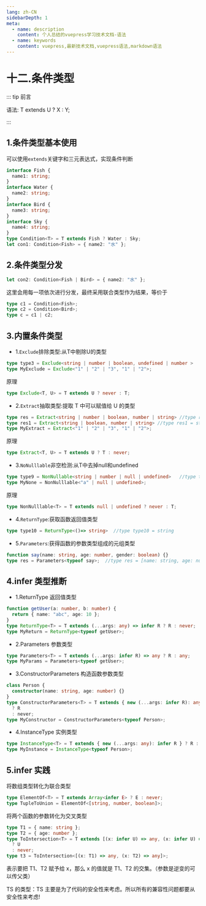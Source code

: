 ```yaml
---
lang: zh-CN
sidebarDepth: 1
meta:
  - name: description
    content: 个人总结的vuepress学习技术文档-语法
  - name: keywords
    content: vuepress,最新技术文档,vuepress语法,markdown语法
---
```


# 十二.条件类型

::: tip 前言

语法: T extends U ? X : Y;

:::

## 1.条件类型基本使用

可以使用`extends`关键字和三元表达式，实现条件判断

```ts
interface Fish {
  name1: string;
}
interface Water {
  name2: string;
}
interface Bird {
  name3: string;
}
interface Sky {
  name4: string;
}
type Condition<T> = T extends Fish ? Water : Sky;
let con1: Condition<Fish> = { name2: "水" };
```

## 2.条件类型分发

```ts
let con2: Condition<Fish | Bird> = { name2: "水" };
```

这里会用每一项依次进行分发，最终采用联合类型作为结果，等价于

```ts
type c1 = Condition<Fish>;
type c2 = Condition<Bird>;
type c = c1 | c2;
```

## 3.内置条件类型

- 1.`Exclude`排除类型:从T中剔除U的类型

```ts
type type3 = Exclude<string | number | boolean, undefined | number >
type MyExclude = Exclude<"1" | "2" | "3", "1" | "2">;
```

原理

```ts
type Exclude<T, U> = T extends U ? never : T;
```

- 2.`Extract`抽取类型:提取 T 中可以赋值给 U 的类型

```ts
type res = Extract<string | number | boolean, number | string> //type res = string | number
type res1 = Extract<string | boolean, number | string> //type res1 = string
type MyExtract = Extract<"1" | "2" | "3", "1" | "2">;
```

原理

```ts
type Extract<T, U> = T extends U ? T : never;
```

- 3.`NoNulllable`非空检测:从T中去掉null和undefined

```ts
type type9 = NonNullable<string | number | null | undefined>   //type type9 = string | number
type MyNone = NonNulllable<"a" | null | undefined>;
```

原理

```ts
type NonNulllable<T> = T extends null | undefined ? never : T;
```

- 4.`ReturnType`:获取函数返回值类型

```ts
type type10 = ReturnType<()=> string>  //type type10 = string
```

- 5.`Parameters`:获得函数的参数类型组成的元组类型

```ts
function say(name: string, age: number, gender: boolean) {}
type res = Parameters<typeof say>;  //type res = [name: string, age: number, gender: boolean]
```

## 4.infer 类型推断

- 1.ReturnType 返回值类型

```ts
function getUser(a: number, b: number) {
  return { name: "abc", age: 10 };
}
type ReturnType<T> = T extends (...args: any) => infer R ? R : never;
type MyReturn = ReturnType<typeof getUser>;
```

- 2.Parameters 参数类型

```ts
type Parameters<T> = T extends (...args: infer R) => any ? R : any;
type MyParams = Parameters<typeof getUser>;
```

- 3.ConstructorParameters 构造函数参数类型

```ts
class Person {
  constructor(name: string, age: number) {}
}
type ConstructorParameters<T> = T extends { new (...args: infer R): any }
  ? R
  : never;
type MyConstructor = ConstructorParameters<typeof Person>;
```

- 4.InstanceType 实例类型

```ts
type InstanceType<T> = T extends { new (...args: any): infer R } ? R : any;
type MyInstance = InstanceType<typeof Person>;
```

## 5.infer 实践

将数组类型转化为联合类型

```ts
type ElementOf<T> = T extends Array<infer E> ? E : never;
type TupleToUnion = ElementOf<[string, number, boolean]>;
```

将两个函数的参数转化为交叉类型

```ts
type T1 = { name: string };
type T2 = { age: number };
type ToIntersection<T> = T extends [(x: infer U) => any, (x: infer U) => any]
  ? U
  : never;
type t3 = ToIntersection<[(x: T1) => any, (x: T2) => any]>;
```

表示要把 T1、T2 赋予给 x，那么 x 的值就是 T1、T2 的交集。（参数是逆变的可以传父类）

TS 的类型：TS 主要是为了代码的安全性来考虑。所以所有的兼容性问题都要从安全性来考虑!

